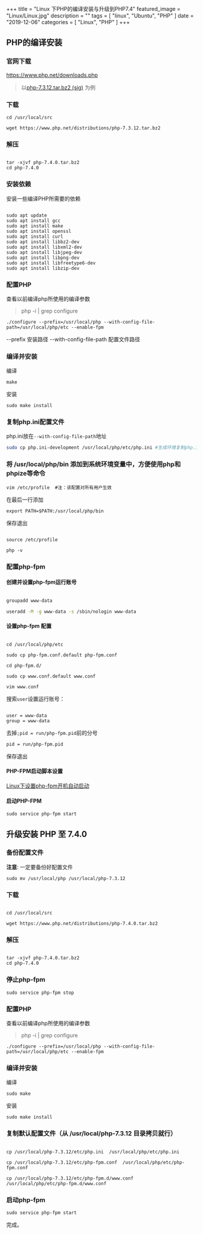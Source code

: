+++
title = "Linux 下PHP的编译安装与升级到PHP7.4"
featured_image = "Linux/Linux.jpg"
description = ""
tags = [
    "linux",
    "Ubuntu",
    "PHP"
]
date = "2019-12-06"
categories = [
    "Linux",
    "PHP"
]
+++





## PHP的编译安装
### 官网下载
https://www.php.net/downloads.php

> 以[php-7.3.12.tar.bz2 (sig)](https://www.php.net/distributions/php-7.3.12.tar.bz2) 为例

### 下载
```
cd /usr/local/src

wget https://www.php.net/distributions/php-7.3.12.tar.bz2
```

### 解压
```

tar -xjvf php-7.4.0.tar.bz2
cd php-7.4.0
```
### 安装依赖
安装一些编译PHP所需要的依赖
```

sudo apt update
sudo apt install gcc
sudo apt install make
sudo apt install openssl
sudo apt install curl
sudo apt install libbz2-dev
sudo apt install libxml2-dev
sudo apt install libjpeg-dev
sudo apt install libpng-dev
sudo apt install libfreetype6-dev
sudo apt install libzip-dev
```
### 配置PHP
查看以前编译php所使用的编译参数
>php -i | grep configure
```
./configure --prefix=/usr/local/php --with-config-file-path=/usr/local/php/etc --enable-fpm
```
--prefix 安装路径
--with-config-file-path 配置文件路径
### 编译并安装

编译
```
make 
```
安装
```
sudo make install
```

### 复制php.ini配置文件
php.ini放在`--with-config-file-path`地址
```bash
sudo cp php.ini-development /usr/local/php/etc/php.ini #生成环境复制php.ini-production或者都复制php.ini-production
```

### 将 /usr/local/php/bin 添加到系统环境变量中，方便使用php和phpize等命令

```
vim /etc/profile  #注：该配置对所有用户生效
```
在最后一行添加
```
export PATH=$PATH:/usr/local/php/bin
```
保存退出
```

source /etc/profile

php -v
```

### 配置php-fpm
#### 创建并设置php-fpm运行账号
```bash

groupadd www-data

useradd -M -g www-data -s /sbin/nologin www-data
```

#### 设置php-fpm 配置
```

cd /usr/local/php/etc

sudo cp php-fpm.conf.default php-fpm.conf

cd php-fpm.d/

sudo cp www.conf.default www.conf

vim www.conf
```
搜索`user`设置运行账号：
```

user = www-data
group = www-data
```
去掉`;pid = run/php-fpm.pid`前的分号
```
pid = run/php-fpm.pid
```
保存退出

#### PHP-FPM启动脚本设置
[Linux下设置php-fpm开机自动启动](/linux/linux%E4%B8%8B%E8%AE%BE%E7%BD%AEphp-fpm%E5%BC%80%E6%9C%BA%E8%87%AA%E5%8A%A8%E5%90%AF%E5%8A%A8/)

#### 启动PHP-FPM
```
sudo service php-fpm start
```

## 升级安装 PHP 至 7.4.0

### 备份配置文件
**注意**:
一定要备份好配置文件
```
sudo mv /usr/local/php /usr/local/php-7.3.12
```

### 下载
```

cd /usr/local/src

wget https://www.php.net/distributions/php-7.4.0.tar.bz2
```

### 解压
```

tar -xjvf php-7.4.0.tar.bz2
cd php-7.4.0
```

### 停止php-fpm
```
sudo service php-fpm stop 
```

### 配置PHP
查看以前编译php所使用的编译参数
>php -i | grep configure
```
./configure --prefix=/usr/local/php --with-config-file-path=/usr/local/php/etc --enable-fpm
```
### 编译并安装

编译
```
sudo make 
```
安装
```
sudo make install
```
### 复制默认配置文件（从 /usr/local/php-7.3.12 目录拷贝就行）

```

cp /usr/local/php-7.3.12/etc/php.ini  /usr/local/php/etc/php.ini

cp /usr/local/php-7.3.12/etc/php-fpm.conf  /usr/local/php/etc/php-fpm.conf

cp /usr/local/php-7.3.12/etc/php-fpm.d/www.conf  /usr/local/php/etc/php-fpm.d/www.conf

```

### 启动php-fpm
```
sudo service php-fpm start
```
完成。





